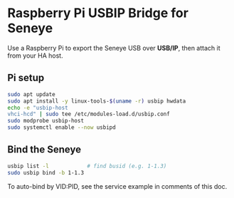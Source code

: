 # Raspberry Pi USBIP Bridge for Seneye

Use a Raspberry Pi to export the Seneye USB over **USB/IP**, then attach it from your HA host.

## Pi setup
```bash
sudo apt update
sudo apt install -y linux-tools-$(uname -r) usbip hwdata
echo -e "usbip-host
vhci-hcd" | sudo tee /etc/modules-load.d/usbip.conf
sudo modprobe usbip-host
sudo systemctl enable --now usbipd
```

## Bind the Seneye
```bash
usbip list -l            # find busid (e.g. 1-1.3)
sudo usbip bind -b 1-1.3
```

To auto-bind by VID:PID, see the service example in comments of this doc.
